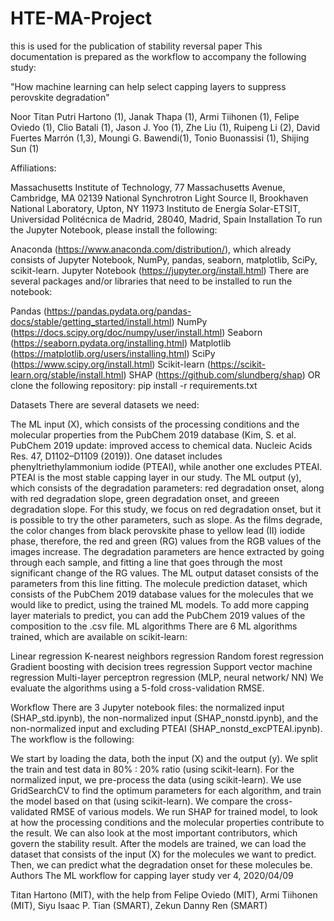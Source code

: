 # HTE-MA-Project
this is used for the publication of stability reversal paper
This documentation is prepared as the workflow to accompany the following study:

"How machine learning can help select capping layers to suppress perovskite degradation"

Noor Titan Putri Hartono (1), Janak Thapa (1), Armi Tiihonen (1), Felipe Oviedo (1), Clio Batali (1), Jason J. Yoo (1), Zhe Liu (1), Ruipeng Li (2), David Fuertes Marrón (1,3), Moungi G. Bawendi(1), Tonio Buonassisi (1), Shijing Sun (1)

Affiliations:

Massachusetts Institute of Technology, 77 Massachusetts Avenue, Cambridge, MA 02139
National Synchrotron Light Source II, Brookhaven National Laboratory, Upton, NY 11973
Instituto de Energía Solar-ETSIT, Universidad Politécnica de Madrid, 28040, Madrid, Spain
Installation
To run the Jupyter Notebook, please install the following:

Anaconda (https://www.anaconda.com/distribution/), which already consists of Jupyter Notebook, NumPy, pandas, seaborn, matplotlib, SciPy, scikit-learn.
Jupyter Notebook (https://jupyter.org/install.html)
There are several packages and/or libraries that need to be installed to run the notebook:

Pandas (https://pandas.pydata.org/pandas-docs/stable/getting_started/install.html)
NumPy (https://docs.scipy.org/doc/numpy/user/install.html)
Seaborn (https://seaborn.pydata.org/installing.html)
Matplotlib (https://matplotlib.org/users/installing.html)
SciPy (https://www.scipy.org/install.html)
Scikit-learn (https://scikit-learn.org/stable/install.html)
SHAP (https://github.com/slundberg/shap)
OR clone the following repository: pip install -r requirements.txt

Datasets
There are several datasets we need:

The ML input (X), which consists of the processing conditions and the molecular properties from the PubChem 2019 database (Kim, S. et al. PubChem 2019 update: improved access to chemical data. Nucleic Acids Res. 47, D1102–D1109 (2019)). One dataset includes phenyltriethylammonium iodide (PTEAI), while another one excludes PTEAI. PTEAI is the most stable capping layer in our study.
The ML output (y), which consists of the degradation parameters: red degradation onset, along with red degradation slope, green degradation onset, and greeen degradation slope. For this study, we focus on red degradation onset, but it is possible to try the other parameters, such as slope. As the films degrade, the color changes from black perovskite phase to yellow lead (II) iodide phase, therefore, the red and green (RG) values from the RGB values of the images increase. The degradation parameters are hence extracted by going through each sample, and fitting a line that goes through the most significant change of the RG values. The ML output dataset consists of the parameters from this line fitting.
The molecule prediction dataset, which consists of the PubChem 2019 database values for the molecules that we would like to predict, using the trained ML models. To add more capping layer materials to predict, you can add the PubChem 2019 values of the composition to the .csv file.
ML algorithms
There are 6 ML algorithms trained, which are available on scikit-learn:

Linear regression
K-nearest neighbors regression
Random forest regression
Gradient boosting with decision trees regression
Support vector machine regression
Multi-layer perceptron regression (MLP, neural network/ NN)
We evaluate the algorithms using a 5-fold cross-validation RMSE.

Workflow
There are 3 Jupyter notebook files: the normalized input (SHAP_std.ipynb), the non-normalized input (SHAP_nonstd.ipynb), and the non-normalized input and excluding PTEAI (SHAP_nonstd_excPTEAI.ipynb). The workflow is the following:

We start by loading the data, both the input (X) and the output (y).
We split the train and test data in 80% : 20% ratio (using scikit-learn).
For the normalized input, we pre-process the data (using scikit-learn).
We use GridSearchCV to find the optimum parameters for each algorithm, and train the model based on that (using scikit-learn).
We compare the cross-validated RMSE of various models.
We run SHAP for trained model, to look at how the processing conditions and the molecular properties contribute to the result. We can also look at the most important contributors, which govern the stability result.
After the models are trained, we can load the dataset that consists of the input (X) for the molecules we want to predict. Then, we can predict what the degradation onset for these molecules be.
Authors
The ML workflow for capping layer study ver 4, 2020/04/09

Titan Hartono (MIT), with the help from Felipe Oviedo (MIT), Armi Tiihonen (MIT), Siyu Isaac P. Tian (SMART), Zekun Danny Ren (SMART)
